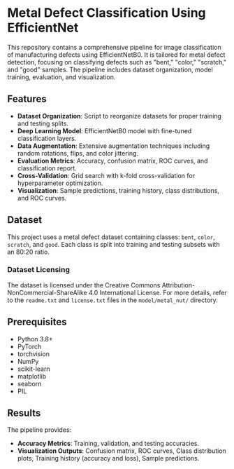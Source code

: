 # Metal Defect Classification Using EfficientNet

This repository contains a comprehensive pipeline for image classification of manufacturing defects using EfficientNetB0. It is tailored for metal defect detection, focusing on classifying defects such as "bent," "color," "scratch," and "good" samples. The pipeline includes dataset organization, model training, evaluation, and visualization.

## Features

- **Dataset Organization**: Script to reorganize datasets for proper training and testing splits.
- **Deep Learning Model**: EfficientNetB0 model with fine-tuned classification layers.
- **Data Augmentation**: Extensive augmentation techniques including random rotations, flips, and color jittering.
- **Evaluation Metrics**: Accuracy, confusion matrix, ROC curves, and classification report.
- **Cross-Validation**: Grid search with k-fold cross-validation for hyperparameter optimization.
- **Visualization**: Sample predictions, training history, class distributions, and ROC curves.

## Dataset

This project uses a metal defect dataset containing classes: `bent`, `color`, `scratch`, and `good`. Each class is split into training and testing subsets with an 80:20 ratio.

### Dataset Licensing

The dataset is licensed under the Creative Commons Attribution-NonCommercial-ShareAlike 4.0 International License. For more details, refer to the `readme.txt` and `license.txt` files in the `model/metal_nut/` directory.

## Prerequisites

- Python 3.8+
- PyTorch
- torchvision
- NumPy
- scikit-learn
- matplotlib
- seaborn
- PIL

## Results

The pipeline provides:

- **Accuracy Metrics**: Training, validation, and testing accuracies.
- **Visualization Outputs**: Confusion matrix, ROC curves, Class distribution plots, Training history (accuracy and loss), Sample predictions.
